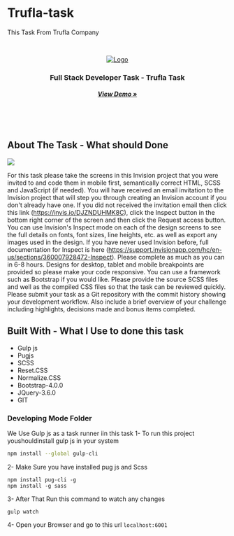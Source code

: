 # Trufla-task

This Task From Trufla Company

<!-- https://mamdouhramadan.github.io/trufla-task/dist/ -->

<!-- PROJECT LOGO -->
<br />
<p align="center">
  <a href="https://mamdouhramadan.github.io/trufla-task/dist/">
    <img src="https://mamdouhramadan.github.io/trufla-task/dist/images/android-chrome-192x192.png" alt="Logo">
  </a>

  <h3 align="center">Full Stack Developer Task - Trufla Task</h3>
  <h6 align="center">
    <a  href="https://mamdouhramadan.github.io/trufla-task/dist" target="_blank"><strong>View Demo »</strong></a>
  </h6>
  <br/>
  <br />
  </p>

<!-- ABOUT THE PROJECT -->

## About The Task - What should Done

![](https://mamdouhramadan.github.io/trufla-task/dist/images/screen-shot.png)

For this task please take the screens in this Invision project that you were invited to and code them in mobile first, semantically correct HTML, SCSS and JavaScript (if needed). You will have received an email invitation to the Invision project that will step you through creating an Invision account if you don't already have one. If you did not received the invitation email then click this link (https://invis.io/DJZNDUHMK8C), click the Inspect button in the bottom right corner of the screen and then click the Request access button.
You can use Invision's Inspect mode on each of the design screens to see the full details on fonts, font sizes, line heights, etc. as well as export any images used in the design. If you have never used Invision before, full documentation for Inspect is here (https://support.invisionapp.com/hc/en-us/sections/360007928472-Inspect). Please complete as much as you can in 6-8 hours.
Designs for desktop, tablet and mobile breakpoints are provided so please make your code responsive. You can use a framework such as Bootstrap if you would like. Please provide the source SCSS files and well as the compiled CSS files so that the task can be reviewed quickly. Please submit your task as a Git repository with the commit history showing your development workflow. Also include a brief overview of your challenge including highlights, decisions made and bonus items completed.

## Built With - What I Use to done this task

- Gulp js
- Pugjs
- SCSS
- Reset.CSS
- Normalize.CSS
- Bootstrap-4.0.0
- JQuery-3.6.0
- GIT

### Developing Mode Folder

We Use Gulp js as a task runner iin this task
1- To run this project youshouldinstall gulp js in your system

```bash
npm install --global gulp-cli
```

2- Make Sure you have installed pug js and Scss

```
npm install pug-cli -g
npm install -g sass
```

3- After That Run this command to watch any changes

```
gulp watch
```

4- Open your Browser and go to this url
`localhost:6001`
